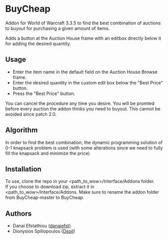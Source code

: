 # BuyCheap
Addon for World of Warcraft 3.3.5 to find the best combination of auctions to buyout for purchasing a given amount of items.

Adds a button at the Auction House frame with an editbox directly below it for adding the desired quantity. 

## Usage

* Enter the item name in the default field on the Auction House Browse frame.
* Enter the desired quantity in the custom edit box below the "Best Price" button.
* Press the "Best Price" button.

You can cancel the procedure any time you desire. You will be promted before every auction the addon thinks you need to buyout. This cannot be avoided since patch 2.0.

## Algorithm

In order to find the best combination, the dynamic programming solution of 0-1 knapsack problem is used (with some alterations since we need to fully fill the knapsack and minimize the price) 

## Installation
To use, clone the repo in your <path_to_wow>/Interface/Addons folder.\
If you choose to download zip, extract it in <path_to_wow>/Interface/Addons. Make sure to rename the addon folder from BuyCheap-master to BuyCheap.

## Authors
  
  * Danai Efstathiou ([danaiefst](https://github.com/danaiefst))
  * Dionysios Spiliopoulos ([Dspil](https://github.com/Dspil))
